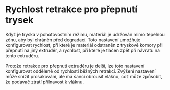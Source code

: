 Rychlost retrakce pro přepnutí trysek
====
Když je tryska v pohotovostním režimu, materiál je udržován mimo tepelnou zónu, aby byl chráněn před degradací. Toto nastavení umožňuje konfigurovat rychlost, při které je materiál odstraněn z tryskové komory při přepnutí na jiný extrudér, a rychlost, při které je tlačen zpět při návratu na tento extrudéru.

Protože retrakce pro přepnutí extrudéru je delší, lze toto nastavení konfigurovat odděleně od rychlosti běžných retrakcí. Zvýšení nastavení může snížit prosakování, ale má šanci obrousit vlákno, což může způsobit, že podavač ztratí přilnavost k vláknu.
